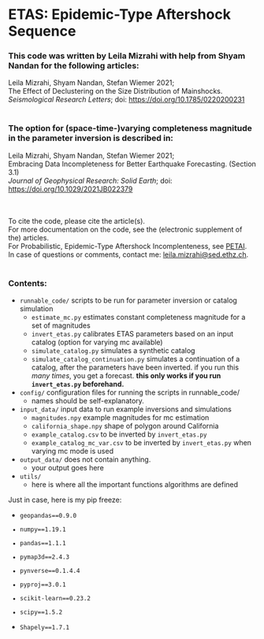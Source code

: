 # ETAS: Epidemic-Type Aftershock Sequence

### This code was written by Leila Mizrahi with help from Shyam Nandan for the following articles:

Leila Mizrahi, Shyam Nandan, Stefan Wiemer 2021;<br/>The Effect of Declustering on the Size Distribution of Mainshocks.<br/>
_Seismological Research Letters_; doi: https://doi.org/10.1785/0220200231<br/>
<br/>


### The option for (space-time-)varying completeness magnitude in the parameter inversion is described in:

Leila Mizrahi, Shyam Nandan, Stefan Wiemer 2021;<br/> Embracing Data Incompleteness for Better Earthquake Forecasting. (Section 3.1)<br/>
_Journal of Geophysical Research: Solid Earth_; doi: https://doi.org/10.1029/2021JB022379<br/>
<br/>
<br/>

To cite the code, please cite the article(s).<br/>
For more documentation on the code, see the (electronic supplement of the) articles.<br/>
For Probabilistic, Epidemic-Type Aftershock Incomplenteness, see [PETAI](https://github.com/lmizrahi/petai).<br/>
In case of questions or comments, contact me: leila.mizrahi@sed.ethz.ch.
<br/>
<br/>
### Contents:
* <code>runnable_code/</code> scripts to be run for parameter inversion or catalog simulation
  * <code>estimate_mc.py</code> estimates constant completeness magnitude for a set of magnitudes
  * <code>invert_etas.py</code> calibrates ETAS parameters based on an input catalog (option for varying mc available)
  * <code>simulate_catalog.py</code> simulates a synthetic catalog
  * <code>simulate_catalog_continuation.py</code> simulates a continuation of a catalog, after the parameters have been inverted. if you run this *many times*, you get a forecast. __this only works if you run <code>invert_etas.py</code> beforehand.__ 
* <code>config/</code> configuration files for running the scripts in runnable_code/
  * names should be self-explanatory.
* <code>input_data/</code> input data to run example inversions and simulations
  * <code>magnitudes.npy</code> example magnitudes for mc estimation
  * <code>california_shape.npy</code> shape of polygon around California
  * <code>example_catalog.csv</code> to be inverted by <code>invert_etas.py</code>
  * <code>example_catalog_mc_var.csv</code> to be inverted by <code>invert_etas.py</code> when varying mc mode is used
* <code>output_data/</code> does not contain anything. 
  * your output goes here
* <code>utils/ </code>
  * here is where all the important functions algorithms are defined


Just in case, here is my pip freeze:<br/>

* <code>geopandas==0.9.0
* numpy==1.19.1
* pandas==1.1.1
* pymap3d==2.4.3
* pynverse==0.1.4.4
* pyproj==3.0.1
* scikit-learn==0.23.2
* scipy==1.5.2
* Shapely==1.7.1</code>